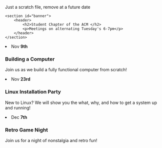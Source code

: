 Just a scratch file, remove at a future date 

```
<section id="banner">
    <header>
        <h2>Student Chapter of the ACM </h2>
        <p>Meetings on alternating Tuesday's 6-7pm</p>
    </header>
</section>
```

<li>
    <span class="date"> Nov <strong>9th</strong></span>
    <h3> Building a Computer </h3>
    <p>Join us as we build a fully functional computer from scratch!</p>
</li>
     
<li>
    <span class="date"> Nov <strong>23rd</strong></span>
    <h3> Linux Installation Party</h3>
    <p>New to Linux? We will show you the what, why, and how to get a system up and running!</p>
</li>
    
<li>
    <span class="date"> Dec <strong>7th</strong></span>
    <h3> Retro Game Night </h3>
    <p>Join us for a night of nonstalgia and retro fun!<p>
</li>
